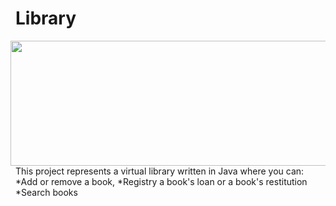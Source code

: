 # Library
<img src="https://www.finestwallpaper.com/uploads/5/7/7/9/5779447/2995229_orig.jpg" align="right" Hspace="8" Vspace="0" width="600" height="200"
Border="0">
This project represents a virtual library written in Java where you can: <br>
*Add or remove a book, 
*Registry a book's loan or a book's restitution
*Search books 

